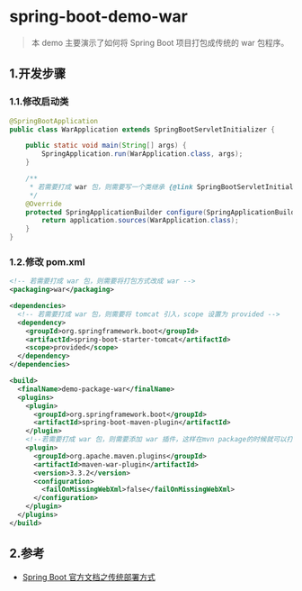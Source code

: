 # spring-boot-demo-war

> 本 demo 主要演示了如何将 Spring Boot 项目打包成传统的 war 包程序。

## 1.开发步骤

### 1.1.修改启动类

```java
@SpringBootApplication
public class WarApplication extends SpringBootServletInitializer {

    public static void main(String[] args) {
        SpringApplication.run(WarApplication.class, args);
    }

    /**
     * 若需要打成 war 包，则需要写一个类继承 {@link SpringBootServletInitializer} 并重写 {@link SpringBootServletInitializer#configure(SpringApplicationBuilder)}
     */
    @Override
    protected SpringApplicationBuilder configure(SpringApplicationBuilder application) {
        return application.sources(WarApplication.class);
    }
}
```

### 1.2.修改 pom.xml

```xml
<!-- 若需要打成 war 包，则需要将打包方式改成 war -->
<packaging>war</packaging>

<dependencies>
  <!-- 若需要打成 war 包，则需要将 tomcat 引入，scope 设置为 provided -->
  <dependency>
    <groupId>org.springframework.boot</groupId>
    <artifactId>spring-boot-starter-tomcat</artifactId>
    <scope>provided</scope>
  </dependency>
</dependencies>

<build>
  <finalName>demo-package-war</finalName>
  <plugins>
    <plugin>
      <groupId>org.springframework.boot</groupId>
      <artifactId>spring-boot-maven-plugin</artifactId>
    </plugin>
    <!--若需要打成 war 包，则需要添加 war 插件，这样在mvn package的时候就可以打包成 war 包-->
    <plugin>
      <groupId>org.apache.maven.plugins</groupId>
      <artifactId>maven-war-plugin</artifactId>
      <version>3.3.2</version>
      <configuration>
        <failOnMissingWebXml>false</failOnMissingWebXml>
      </configuration>
    </plugin>
  </plugins>
</build>
```

## 2.参考

- [Spring Boot 官方文档之传统部署方式](https://docs.spring.io/spring-boot/docs/3.0.0-M5/reference/htmlsingle/#howto.traditional-deployment.war)
